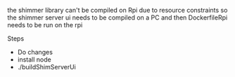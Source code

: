 the shimmer library can't be compiled on Rpi due to resource constraints
so the shimmer server ui needs to be compiled on a PC and then
DockerfileRpi needs to be run on the rpi

Steps
* Do changes
* install node
* ./buildShimServerUi

